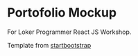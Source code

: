 # Portofolio Mockup
For Loker Programmer React JS Workshop.

Template from [startbootstrap](https://startbootstrap.com/themes/freelancer/)
